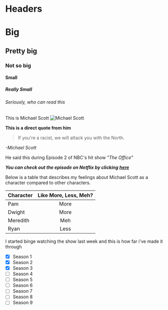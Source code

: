 # Headers
 # Big
 ## Pretty big
 ### Not so big
 #### Small
 ##### Really Small
 ###### Seriously, who can read this
 
This is Michael Scott ![Michael Scott](https://img2.looper.com/img/gallery/the-funniest-michael-scott-quotes-from-the-office/michael-scott-declares-bankruptcy-1566232193.jpg)

**This is a direct quote from him**

>If you're a racist, we will attack you with the North.
 
 *-Michael Scott*

He said this during Episode 2 of NBC's hit show _"The Office"_

_**You can check out the episode on Netflix by clicking [here](https://www.netflix.com/watch/70069628?trackId=14170289&tctx=0%2C1%2Cd47b9d44-2509-4f05-be55-6b6885e91381-684740797%2Cfb9a06e6-78fd-4e39-b434-6d0d7068b71a_141944086X3XX1584393089568%2Cfb9a06e6-78fd-4e39-b434-6d0d7068b71a_ROOT)**_


Below is a table that describes my feelings about Michael Scott as a character compared to other characters.

Character | Like More, Less, Meh?
:-------- | :-------------------:
Pam       |  More
Dwight    |  More
Meredith  |  Meh
Ryan      |  Less

I started binge watching the show last week and this is how far i've made it through

* [x] Season 1
* [x] Season 2
* [x] Season 3
* [ ] Season 4
* [ ] Season 5
* [ ] Season 6
* [ ] Season 7
* [ ] Season 8
* [ ] Season 9
